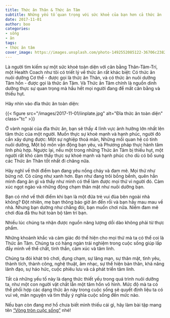 ```yaml
---
title: Thức ăn Thân & Thức ăn Tâm
subtitle: Những yếu tố quan trọng với sức khoẻ của bạn hơn cả thức ăn
date: 2017-11-01
author: boo
categories:
- sống
- ăn
tags:
- thức ăn tâm
cover_image: https://images.unsplash.com/photo-1492552085122-36706c238263?w=800
---
```


Là người tìm kiếm sự một sức khoẻ toàn diện với cân bằng Thân-Tâm-Trí, một Health Coach như tôi có triết lý về thức ăn rất khác biệt: Có thức ăn nuôi dưỡng Cơ thể - được gọi là thức ăn Thân, và có thức ăn nuôi dưỡng Tâm hồn - được gọi là thức ăn Tâm. Và Thức ăn Tâm chính là nguồn dinh dưỡng thực sự quan trọng mà hầu hết mọi người đang để mất cân bằng và thiếu hụt.

<!--more-->

Hãy nhìn vào đĩa thức ăn toàn diện:

{{< figure src="/images/2017-11-01/iinplate.jpg" alt="Đĩa thức ăn toàn diện" class="tc" >}}

Ở vành ngoài của đĩa thức ăn, bạn sẽ thấy 4 lĩnh vực ảnh hưởng lớn nhất lên tâm thức của một người. Muốn thực sự khoẻ mạnh và hạnh phúc, người đó cần xây dựng được: Một sự nghiệp thoả mãn, Những mối quan hệ có tính nuôi dưỡng, Một bộ môn vận động bạn yêu, và Phương pháp thực hành tâm linh phù hợp. Ngược lại, nếu một trong những Thức ăn Tâm bị thiếu hụt, một người rất khó cảm thấy thực sự khoẻ mạnh và hạnh phúc cho dù có bổ sung các Thức ăn Thân tốt nhất đi chăng nữa.

Hãy nghĩ về thời điểm bạn đang yêu nồng cháy và đam mê. Mọi thứ như bừng nở. Cỏ cũng như xanh hơn. Bạn như đang trôi bồng bềnh, quên hẳn mình đang ăn gì và thấy như mình có thể làm được mọi thứ vì người đó. Cảm xúc ngọt ngào và những động chạm thân mật như nuôi dưỡng bạn.

Bạn có nhớ về thời điểm khi bạn là một đứa trẻ vui đùa bên ngoài nhà không? Đột nhiên, mẹ bạn thông báo giờ ăn đến rồi và bạn hãy mau mau về nhà. Nhưng bạn dường như chẳng đói, bạn muốn chơi nữa. Niềm đam mê chơi đùa đã thu hút toàn bộ tâm trí bạn.

Nhiều lúc chúng ta nhận được nguồn năng lượng dồi dào không phải từ thực phẩm.

Những khoảnh khắc và cảm giác đó thể hiện cho mọi thứ mà ta có thể coi là Thức ăn Tâm. Chúng ta có hàng ngàn trải nghiệm trong cuộc sống giúp lấp đầy mình về thể chất, tinh thần, cảm xúc và tâm linh.

Chúng ta đói khát trò chơi, đụng chạm, sự lãng mạn, sự thân mật, tình yêu, thành tích, thành công, nghệ thuật, âm nhạc, sự thể hiện bản thân, khả năng lãnh đạo, sự háo hức, cuộc phiêu lưu và cả phát triển tâm linh.

Tất cả những yếu tố này là dạng thức thiết yếu trong quá trình nuôi dưỡng ta, như một con người vật chất lẫn một tâm hồn vô hình. Mức độ mà ta có thể phối hợp các dạng thức ăn này trong cuộc sống sẽ quyết định liệu ta có vui vẻ, mãn nguyện và tìm thấy ý nghĩa cuộc sống đến mức nào.

Nếu bạn còn đang mơ hồ chưa biết mình thiếu cái gì, hãy làm bài tập mang tên [“Vòng tròn cuộc sống”](/2017-11-01-vong-tron-cuoc-song-cong-cu-danh-gia-suc-khoe-cua-health-coach) nhé!
